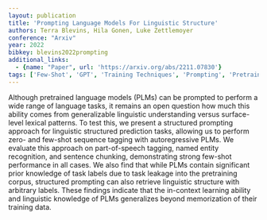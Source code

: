 ```yaml
---
layout: publication
title: 'Prompting Language Models For Linguistic Structure'
authors: Terra Blevins, Hila Gonen, Luke Zettlemoyer
conference: "Arxiv"
year: 2022
bibkey: blevins2022prompting
additional_links:
  - {name: "Paper", url: 'https://arxiv.org/abs/2211.07830'}
tags: ['Few-Shot', 'GPT', 'Training Techniques', 'Prompting', 'Pretraining Methods']
---
```

Although pretrained language models (PLMs) can be prompted to perform a wide
range of language tasks, it remains an open question how much this ability
comes from generalizable linguistic understanding versus surface-level lexical
patterns. To test this, we present a structured prompting approach for
linguistic structured prediction tasks, allowing us to perform zero- and
few-shot sequence tagging with autoregressive PLMs. We evaluate this approach
on part-of-speech tagging, named entity recognition, and sentence chunking,
demonstrating strong few-shot performance in all cases. We also find that while
PLMs contain significant prior knowledge of task labels due to task leakage
into the pretraining corpus, structured prompting can also retrieve linguistic
structure with arbitrary labels. These findings indicate that the in-context
learning ability and linguistic knowledge of PLMs generalizes beyond
memorization of their training data.

